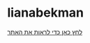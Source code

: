 # lianabekman

[לחץ כאן כדי לראות את האתר](https://kessemrpo.github.io/lianabekman/lianabekman.html)
